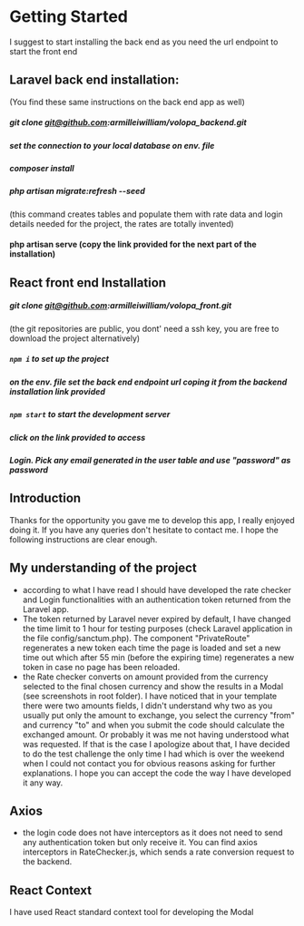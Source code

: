 # Getting Started

I suggest to start installing the back end as you need the url endpoint to start the front end

## Laravel back end installation:
(You find these same instructions on the back end app as well)
##### git clone git@github.com:armilleiwilliam/volopa_backend.git
##### set the connection to your local database on env. file
##### composer install
##### php artisan migrate:refresh --seed
(this command creates tables and populate them with rate data and login details needed for the project,
the rates are totally invented)
#### php artisan serve (copy the link provided for the next part of the installation)

## React front end Installation
##### git clone git@github.com:armilleiwilliam/volopa_front.git
(the git repositories are public, you dont' need a ssh key, you are free to download the project alternatively)
##### `npm i` to set up the project
##### on the env. file set the back end endpoint url coping it from the backend installation link provided
##### `npm start` to start the development server
##### click on the link provided to access
##### Login. Pick any email generated in the user table and use "password" as password



## Introduction
Thanks for the opportunity you gave me to develop this app, I really enjoyed doing it. If you have any queries don't hesitate to
contact me. I hope the following instructions are clear enough.

## My understanding of the project
- according to what I have read I should have developed the rate checker and Login functionalities
  with an authentication token returned from the Laravel app.
- The token returned by Laravel never expired by default, I have changed the time limit to
  1 hour for testing purposes (check Laravel application in the file config/sanctum.php). The component "PrivateRoute"  
  regenerates a new token each time the page is loaded and set a new time out which after 55 min (before the expiring time)
  regenerates a new token in case no page has been reloaded.
- the Rate checker converts on amount provided from the currency selected to the final chosen currency and show the results
  in a Modal (see screenshots in root folder). I have noticed that in your template there were two amounts fields, I didn't
  understand why two as you usually put only the amount to exchange, you select the currency "from" and currency "to" and
  when you submit the code should calculate the exchanged amount. Or probably it was me not having understood what was requested.
  If that is the case I apologize about that, I have decided to do the test challenge the only time I had which is over the
  weekend when I could not contact you for obvious reasons asking for further explanations.
  I hope you can accept the code the way I have developed it any way.


## Axios
- the login code does not have interceptors as it does not need to send any authentication token but only receive it.
  You can find axios interceptors in RateChecker.js, which sends a rate conversion request to the backend.

## React Context
I have used React standard context tool for developing the Modal
